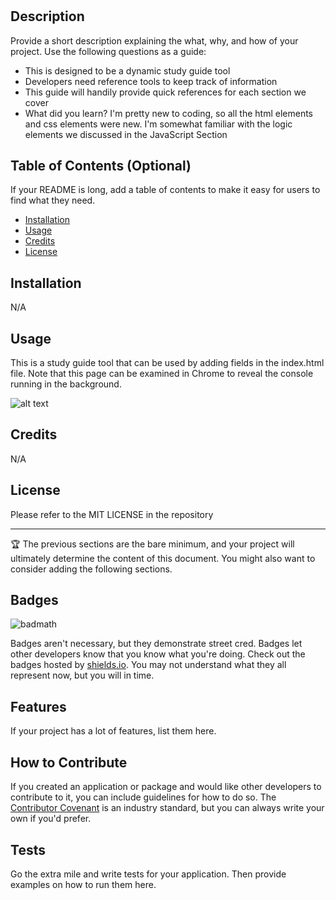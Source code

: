 # <Prework Study Guide>

## Description

Provide a short description explaining the what, why, and how of your project. Use the following questions as a guide:

- This is designed to be a dynamic study guide tool
- Developers need reference tools to keep track of information
- This guide will handily provide quick references for each section we cover
- What did you learn? I'm pretty new to coding, so all the html elements and css elements were new.  I'm somewhat familiar with the logic elements we discussed in the JavaScript Section

## Table of Contents (Optional)

If your README is long, add a table of contents to make it easy for users to find what they need.

- [Installation](#installation)
- [Usage](#usage)
- [Credits](#credits)
- [License](#license)

## Installation

N/A

## Usage

This is a study guide tool that can be used by adding fields in the index.html file.  Note that this page can be examined in Chrome to reveal the console running in the background.

![alt text](assets/images/screenshot.png)

## Credits

N/A

## License

Please refer to the MIT LICENSE in the repository

---

🏆 The previous sections are the bare minimum, and your project will ultimately determine the content of this document. You might also want to consider adding the following sections.

## Badges

![badmath](https://img.shields.io/github/languages/top/nielsenjared/badmath)

Badges aren't necessary, but they demonstrate street cred. Badges let other developers know that you know what you're doing. Check out the badges hosted by [shields.io](https://shields.io/). You may not understand what they all represent now, but you will in time.

## Features

If your project has a lot of features, list them here.

## How to Contribute

If you created an application or package and would like other developers to contribute to it, you can include guidelines for how to do so. The [Contributor Covenant](https://www.contributor-covenant.org/) is an industry standard, but you can always write your own if you'd prefer.

## Tests

Go the extra mile and write tests for your application. Then provide examples on how to run them here.